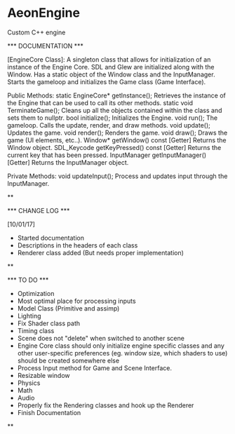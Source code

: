 # AeonEngine
Custom C++ engine

*** DOCUMENTATION ***

[EngineCore Class]:
A singleton class that allows for initialization of an instance of the Engine Core. SDL and Glew are initialized along with the Window.
Has a static object of the Window class and the InputManager. Starts the gameloop and initializes the Game class (Game Interface).

Public Methods:
	static EngineCore* getInstance();	Retrieves the instance of the Engine that can be used to call its other methods.
	static void TerminateGame();		Cleans up all the objects contained within the class and sets them to nullptr.
	bool initialize();			Initializes the Engine.
	void run();				The gameloop. Calls the update, render, and draw methods.
	void update();			Updates the game.
	void render();			Renders the game.
	void draw();			Draws the game (UI elements, etc..).
	Window* getWindow() const		[Getter] Returns the Window object.
	SDL_Keycode getKeyPressed() const	[Getter] Returns the current key that has been pressed.
	InputManager getInputManager()	[Getter] Returns the InputManager object.

Private Methods:
	void updateInput();			Process and updates input through the InputManager.

**

*** CHANGE LOG ***

[10/01/17]
- Started documentation
- Descriptions in the headers of each class
- Renderer class added (But needs proper implementation)

**

*** TO DO ***

- Optimization
- Most optimal place for processing inputs
- Model Class (Primitive and assimp)
- Lighting
- Fix Shader class path
- Timing class
- Scene does not "delete" when switched to another scene
- Engine Core class should only initialize engine specific classes and any other user-specific preferences (eg. window size, which shaders to use) should be created somewhere else
- Process Input method for Game and Scene Interface.
- Resizable window
- Physics
- Math
- Audio
- Properly fix the Rendering classes and hook up the Renderer
- Finish Documentation

**